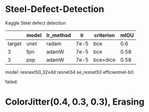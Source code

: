 # Steel-Defect-Detection
Kaggle Steel defect detection

|        | model | lr_method | lr   | criterion | mIOU |
| ------ | ----- | --------- | ---- | --------- | ---- |
| target | unet  | radam     | 7e-5 | bce       | 0.6  |
| 3      | fpn   | adamW     | 7e-5 | bce       | 0.58 |
| 3      | psp   | adamW     | 7e-5 | bce+dice  | 0.58 |

model:
resnext50_32x4d
resnet34
se_resnet50
efficientnet-b0

failed:
# ColorJitter(0.4, 0.3, 0.3), Erasing